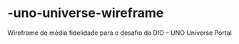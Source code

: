 # -uno-universe-wireframe
Wireframe de média fidelidade para o desafio da DIO – UNO Universe Portal
